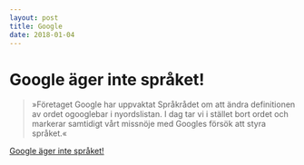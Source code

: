 ```yaml
---
layout: post
title: Google
date: 2018-01-04
---
```


Google äger inte språket!
=================
> »Företaget Google har uppvaktat Språkrådet om att ändra definitionen av ordet ogooglebar i nyordslistan. I dag tar vi i stället bort ordet och markerar samtidigt vårt missnöje med Googles försök att styra språket.«

<a href='http://www.sprakochfolkminnen.se/om-oss/nyheter-och-press/nyhetsarkiv/nyheter-2013/2014-02-12-google-ager-inte-spraket.html' class="btn btn-primary btn-lg btn-block" role="button">Google äger inte språket!</a>

